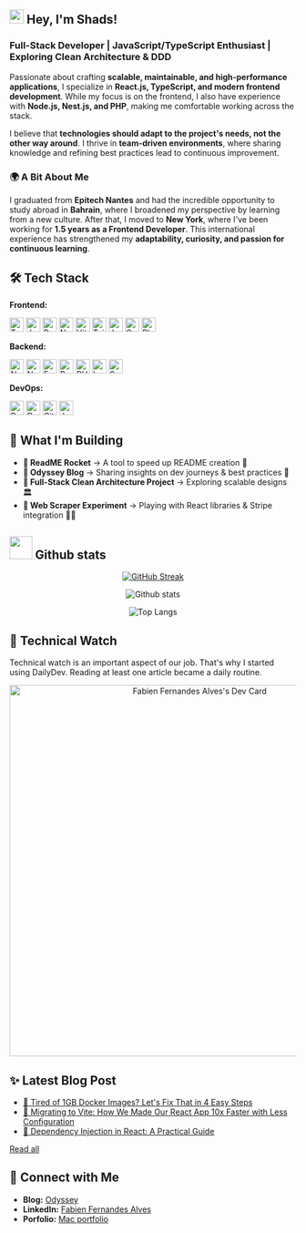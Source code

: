 ## <img src="https://media.giphy.com/media/hvRJCLFzcasrR4ia7z/giphy.gif" width="25" /> Hey, I'm Shads!

### Full-Stack Developer | JavaScript/TypeScript Enthusiast | Exploring Clean Architecture & DDD

Passionate about crafting **scalable, maintainable, and high-performance applications**, I specialize in **React.js, TypeScript, and modern frontend development**. While my focus is on the frontend, I also have experience with **Node.js, Nest.js, and PHP**, making me comfortable working across the stack.

I believe that **technologies should adapt to the project's needs, not the other way around**. I thrive in **team-driven environments**, where sharing knowledge and refining best practices lead to continuous improvement.

### 🌍 A Bit About Me

I graduated from **Epitech Nantes** and had the incredible opportunity to study abroad in **Bahrain**, where I broadened my perspective by learning from a new culture. After that, I moved to **New York**, where I've been working for **1.5 years as a Frontend Developer**. This international experience has strengthened my **adaptability, curiosity, and passion for continuous learning**.

## 🛠 Tech Stack

**Frontend:**

<img src="https://img.shields.io/badge/TypeScript-282C34?style=for-the-badge&logo=typescript&logoColor=#3178C6" alt="TypeScript logo" height="25" /> <img src="https://img.shields.io/badge/JavaScript-282C34?style=for-the-badge&logo=javascript&logoColor=F7DF1E" alt="JavaScript logo" height="25" /> <img src="https://img.shields.io/badge/React-20232A?style=for-the-badge&logo=react&logoColor=61DAFB" alt="React logo" height="25" /> <img src="https://img.shields.io/badge/Next.js-20232A?style=for-the-badge&logo=nextdotjs&logoColor=white" alt="Next.js logo" height="25" /> <img src="https://img.shields.io/badge/Vite-20232A?style=for-the-badge&logo=vite&logoColor=#646CFF" alt="Vite" height="25" /> <img src="https://img.shields.io/badge/Tailwind%20CSS-20232A?style=for-the-badge&logo=tailwindcss&logoColor=#06B6D4" alt="Tailwind CSS" height="25" /> <img src="https://img.shields.io/badge/Jest-282C34?style=for-the-badge&logo=jest&logoColor=C21325" alt="Jest logo" height="25" /> <img src="https://img.shields.io/badge/Cypress-282C34?style=for-the-badge&logo=cypress&logoColor=69D3A7" alt="Cypress logo" height="25" /> <img src="https://img.shields.io/badge/Playwright-282C34?style=for-the-badge&logo=playwright&logoColor=2EAD33" alt="Playwright logo" height="25" />

**Backend:**

<img src="https://img.shields.io/badge/Node.js-282C34?style=for-the-badge&logo=nodedotjs&logoColor=339933" alt="Node.js logo" height="25" /> <img src="https://img.shields.io/badge/Nest.js-282C34?style=for-the-badge&logo=nestjs&logoColor=E0234E" alt="Nest.js logo" height="25" /> <img src="https://img.shields.io/badge/Express-282C34?style=for-the-badge&logo=express&logoColor=white" alt="Express logo" height="25" /> <img src="https://img.shields.io/badge/PostgreSQL-282C34?style=for-the-badge&logo=postgresql&logoColor=4169E1" alt="PostgreSQL logo" height="25" /> <img src="https://img.shields.io/badge/PHP-282C34?style=for-the-badge&logo=php&logoColor=777BB4" alt="PHP logo" height="25" /> <img src="https://img.shields.io/badge/Laravel-282C34?style=for-the-badge&logo=laravel&logoColor=FF2D20" alt="Laravel logo" height="25" /> <img src="https://img.shields.io/badge/Symfony-282C34?style=for-the-badge&logo=symfony&logoColor=white" alt="Symfony logo" height="25" />

**DevOps:**

<img src="https://img.shields.io/badge/Docker-282C34?style=for-the-badge&logo=docker&logoColor=2496ED" alt="Docker logo" height="25" /> <img src="https://img.shields.io/badge/Docker%20Compose-282C34?style=for-the-badge&logo=docker&logoColor=2496ED" alt="Docker Compose logo" height="25" /> <img src="https://img.shields.io/badge/GitHub%20Actions-282C34?style=for-the-badge&logo=githubactions&logoColor=2088FF" alt="GitHub Actions logo" height="25" /> <img src="https://img.shields.io/badge/Jenkins-282C34?style=for-the-badge&logo=jenkins&logoColor=D24939" alt="Jenkins logo" height="25" />

## 🌱 What I'm Building

- **🔹 ReadME Rocket** → A tool to speed up README creation 🚀
- **🔹 Odyssey Blog** → Sharing insights on dev journeys & best practices 📖
- **🔹 Full-Stack Clean Architecture Project** → Exploring scalable designs 🏛
- **🔹 Web Scraper Experiment** → Playing with React libraries & Stripe integration 🕵️‍♂️

## <img src="https://media.giphy.com/media/QpyF0jsO26GWKTWctv/giphy.gif" width="40" /> Github stats

<div align="center">
  
[![GitHub Streak](https://github-readme-streak-stats.herokuapp.com?user=fernan-x&theme=vue-dark&date_format=j%20M%5B%20Y%5D&fire=FFFFFF)](https://git.io/streak-stats)

![Github stats](https://github-readme-stats.vercel.app/api?username=fernan-x&show_icons=true&theme=vue-dark)

![Top Langs](https://github-readme-stats.vercel.app/api/top-langs/?username=fernan-x&show_icons=true&theme=vue-dark&layout=compact)

</div>

## 📌 Technical Watch

Technical watch is an important aspect of our job. That's why I started using DailyDev. Reading at least one article became a daily routine.

<div align="center">
    <a href="https://app.daily.dev/shads"><img src="https://api.daily.dev/devcards/v2/oEzxWqnkxK5suJdaOF8zE.png?type=wide&r=9rj" width="652" alt="Fabien Fernandes Alves's Dev Card"/></a>
</div>

## ✨ Latest Blog Post

- [📝 Tired of 1GB Docker Images? Let's Fix That in 4 Easy Steps](https://blog.shadui.dev/shrink-your-docker-image/)
- [📝 Migrating to Vite: How We Made Our React App 10x Faster with Less Configuration](https://blog.shadui.dev/migrating-from-webpack-to-vite/)
- [📝 Dependency Injection in React: A Practical Guide](https://blog.shadui.dev/implementing-dependency-injection-in-a-react-project/)

[Read all](https://blog.shadui.dev)

## 📌 Connect with Me

- **Blog:** [Odyssey](https://blog.shadui.dev)
- **LinkedIn:** [Fabien Fernandes Alves](https://www.linkedin.com/in/fabien-fernandes-alves/)
- **Porfolio:** [Mac portfolio](https://fabien.fernandesalves.fr/)
